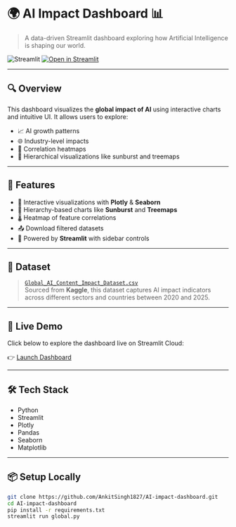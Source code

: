 # 🌍 AI Impact Dashboard 📊

> A data-driven Streamlit dashboard exploring how Artificial Intelligence is shaping our world.

![Streamlit](https://img.shields.io/badge/Made%20with-Streamlit-ff4b4b?style=for-the-badge&logo=streamlit&logoColor=white)
[![Open in Streamlit](https://static.streamlit.io/badges/streamlit_badge_black_white.svg)](https://ankitsingh1827-ai-impact-dashboard-global-8idaip.streamlit.app/)

---

## 🔍 Overview

This dashboard visualizes the **global impact of AI** using interactive charts and intuitive UI. It allows users to explore:

- 📈 AI growth patterns
- 🌐 Industry-level impacts
- 🎯 Correlation heatmaps
- 🧭 Hierarchical visualizations like sunburst and treemaps

---

## 🧠 Features

- 🎨 Interactive visualizations with **Plotly** & **Seaborn**
- 🧱 Hierarchy-based charts like **Sunburst** and **Treemaps**
- 🌡️ Heatmap of feature correlations
- 📤 Download filtered datasets
- 🧰 Powered by **Streamlit** with sidebar controls

---

## 📂 Dataset

> [`Global_AI_Content_Impact_Dataset.csv`](https://www.kaggle.com/datasets/atharvasoundankar/impact-of-ai-on-digital-media-2020-2025?select=Global_AI_Content_Impact_Dataset.csv)  
Sourced from **Kaggle**, this dataset captures AI impact indicators across different sectors and countries between 2020 and 2025.

---

## 🚀 Live Demo

Click below to explore the dashboard live on Streamlit Cloud:

👉 [Launch Dashboard](https://ankitsingh1827-ai-impact-dashboard-global-8idaip.streamlit.app/)

---

## 🛠️ Tech Stack

- Python
- Streamlit
- Plotly
- Pandas
- Seaborn
- Matplotlib

---

## 📦 Setup Locally

```bash
git clone https://github.com/AnkitSingh1827/AI-impact-dashboard.git
cd AI-impact-dashboard
pip install -r requirements.txt
streamlit run global.py
